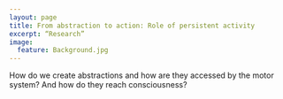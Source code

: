 ```yaml
---
layout: page
title: From abstraction to action: Role of persistent activity
excerpt: “Research”
image:
  feature: Background.jpg
---
```


How do we create abstractions and how are they accessed by the motor system? And how do they reach consciousness?
